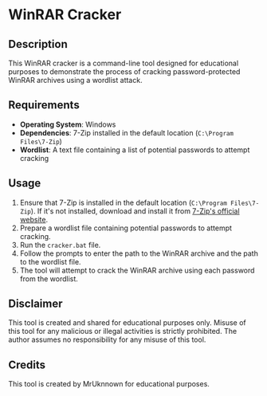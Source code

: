 # WinRAR Cracker

## Description
This WinRAR cracker is a command-line tool designed for educational purposes to demonstrate the process of cracking password-protected WinRAR archives using a wordlist attack.

## Requirements
- **Operating System**: Windows
- **Dependencies**: 7-Zip installed in the default location (`C:\Program Files\7-Zip`)
- **Wordlist**: A text file containing a list of potential passwords to attempt cracking

## Usage
1. Ensure that 7-Zip is installed in the default location (`C:\Program Files\7-Zip`). If it's not installed, download and install it from [7-Zip's official website](https://www.7-zip.org/).
2. Prepare a wordlist file containing potential passwords to attempt cracking.
3. Run the `cracker.bat` file.
4. Follow the prompts to enter the path to the WinRAR archive and the path to the wordlist file.
5. The tool will attempt to crack the WinRAR archive using each password from the wordlist.

## Disclaimer
This tool is created and shared for educational purposes only. Misuse of this tool for any malicious or illegal activities is strictly prohibited. The author assumes no responsibility for any misuse of this tool.

## Credits
This tool is created by MrUknnown for educational purposes.

